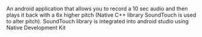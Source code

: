 An android application that allows you to record a 10 sec audio and then plays it back with a 6x higher pitch (Native C++ library SoundTouch is used to alter pitch).
SoundTouch library is integrated into android studio using Native Development Kit
